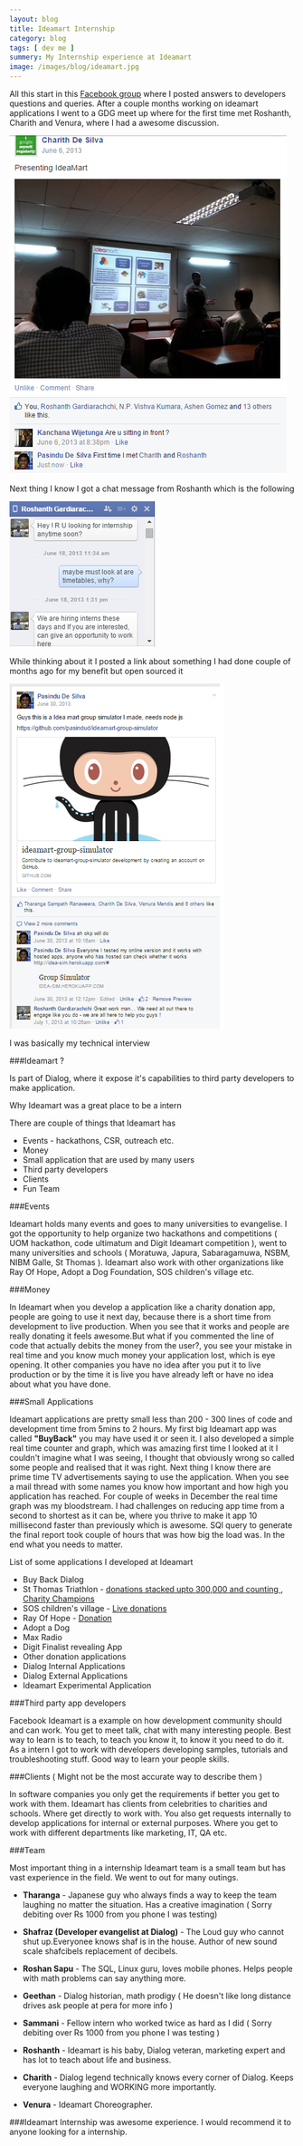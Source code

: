 ```yaml
---
layout: blog
title: Ideamart Internship
category: blog
tags: [ dev me ]  
summery: My Internship experience at Ideamart
image: /images/blog/ideamart.jpg
---
```


All this start in this [Facebook group](https://www.facebook.com/groups/ideamartlk/) where I posted answers to developers questions
and queries. After a couple months working on ideamart applications 
I went to a GDG meet up where for the first time met Roshanth, Charith and Venura, where I had a 
awesome discussion. 


![](/images/blog/ideamart1.png " ")


Next thing I know I got a chat message from Roshanth which is the following


![](/images/blog/ideamart4.png " ")


While thinking about it I posted a link about something I had done couple of months ago for my benefit but open sourced it



![](/images/blog/ideamart2.png " ")
 


I was basically my technical interview
 


###Ideamart ?


Is part of Dialog, where it expose it's capabilities to third party developers to make application.


Why Ideamart was a great place to be a intern


There are couple of things that Ideamart has

*	Events - hackathons, CSR, outreach etc. 
*	Money
*	Small application that are used by many users
*	Third party developers
* 	Clients
* 	Fun Team


###Events


Ideamart holds many events and goes to many universities to evangelise. I got the opportunity to help organize
two hackathons and competitions ( UOM hackathon, code ultimatum and  Digit Ideamart competition ), 
went to many universities and schools 
( Moratuwa, Japura, Sabaragamuwa, NSBM, NIBM Galle, St Thomas ). Ideamart also work with other organizations like Ray Of Hope,
Adopt a Dog Foundation, SOS children's village etc.


###Money


In Ideamart when you develop a application like a charity donation app, people are going to use it next day, because 
there is a short time from development to live production. When you see that it works and people are
really donating it feels awesome.But what if you commented the line of code that actually debits the money from the user?,
you see your mistake in real time and you know much money your application lost, which is eye opening. It other companies 
you have no idea after you put it to live production or by the time it is live you have already left or have no idea about 
what you have done.


###Small Applications


Ideamart applications are pretty small less than 200 - 300 lines of code and development time from 5mins to 2 hours.
My first big Ideamart app was called **"BuyBack"** you may have used it or seen it. I also developed a simple real time
counter and graph, which was amazing first time I looked at it I couldn't imagine what I was seeing, I thought that obviously
wrong so called some people and realised that it was right. Next thing I know there are prime time TV advertisements
saying to use the application. When you see a mail thread with some names you know how important and how high you application has 
reached. For couple of weeks in December the real time graph was my bloodstream. I had challenges on reducing 
app time from a second to shortest as it can be, where you thrive to make it app 10 millisecond faster than previously which 
is awesome. SQl query to generate the final report took couple of hours that was how big the load was. In the end what you
needs to matter.


List of some applications I developed at Ideamart

*	Buy Back Dialog
*	St Thomas Triathlon  - [donations stacked upto 300,000 and counting ](https://www.facebook.com/stc2014/app_384138201689465?ref=page_internal ), [Charity Champions]( https://www.facebook.com/stc2014/app_1378512672371158)
*	SOS children's village - [Live donations](https://www.facebook.com/soscvsrilanka/app_564349563631905)
*	Ray Of Hope -  [Donation](https://www.facebook.com/rayofhopesrilanka/app_564349563631905)
*	Adopt a Dog
*	Max Radio
*	Digit Finalist revealing App
*	Other donation applications 
*	Dialog Internal Applications
*	Dialog External Applications
*	Ideamart Experimental Application


###Third party app developers


Facebook Ideamart is a example on how development community should and can work. You get to meet talk, chat with many interesting 
people. Best way to learn is to teach, to teach you know it, to know it you need to do it. 
As a intern I got to work with developers developing samples, tutorials and troubleshooting stuff. Good way to learn your
people skills.


###Clients ( Might not be the most accurate way to describe them )


In software companies you only get the requirements if better you get to work with them. Ideamart has clients from celebrities
to charities and schools. Where get directly to work with. You also get requests internally to develop applications for 
internal or external purposes. Where you get to work with different departments like marketing, IT, QA etc.


###Team


Most important thing in a internship Ideamart team is a small team but has vast experience in the field. 
We went to out for many outings. 

*	**Tharanga** - Japanese guy who always finds a way to keep the team laughing no matter the situation. 
Has a creative imagination ( Sorry debiting over Rs 1000 from you phone I was testing)

*	**Shafraz (Developer evangelist at Dialog)** - The Loud guy who cannot shut up.Everyonee knows shaf is in the house. 
Author of new sound scale shafcibels replacement of decibels.


*	**Roshan Sapu** - The SQL, Linux guru, loves mobile phones. Helps people with math problems can say anything more.


*	**Geethan** - Dialog historian, math prodigy ( He doesn't like long distance drives ask people at pera for more info )


*	**Sammani** - Fellow intern who worked twice as hard as I did ( Sorry debiting over Rs 1000 from you phone I was testing )


*	**Roshanth** - Ideamart is his baby, Dialog veteran, marketing expert and has lot to teach about life and business.


*	**Charith** - Dialog legend technically knows every corner of Dialog. Keeps everyone laughing and WORKING more importantly.


*	**Venura** - Ideamart Choreographer.




###Ideamart Internship was awesome experience. I would recommend it to anyone looking for a internship.

